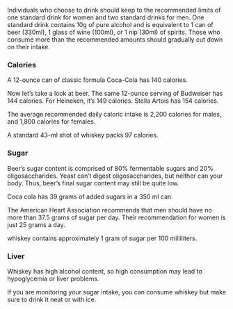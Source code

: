 Individuals who choose to drink should keep to the recommended limits of one standard drink for women and two standard drinks for men. One standard drink contains 10g of pure alcohol and is equivalent to 1 can of beer (330ml), 1 glass of wine (100ml), or 1 nip (30ml) of spirits. Those who consume more than the recommended amounts should gradually cut down on their intake.  


### Calories
A 12-ounce can of classic formula Coca-Cola has 140 calories. 

Now let’s take a look at beer. The same 12-ounce serving of Budweiser has 144 calories. For Heineken, it’s 149 calories. Stella Artois has 154 calories.

The average recommended daily caloric intake is 2,200 calories for males, and 1,800 calories for females. 

A standard 43-ml shot of whiskey packs 97 calories.  



### Sugar
Beer’s sugar content is comprised of 80% fermentable sugars and 20% oligosaccharides. Yeast can’t digest oligosaccharides, but neither can your body. Thus, beer’s final sugar content may still be quite low.

Coca cola has 39 grams of added sugars in a 350 ml can. 

The American Heart Association recommends that men should have no more than 37.5 grams of sugar per day. Their recommendation for women is just 25 grams a day.

whiskey contains approximately 1 gram of sugar per 100 milliliters. 

### Liver 
Whiskey has high alcohol content, so high consumption may lead to hypoglycemia or liver problems.   


If you are monitoring your sugar intake, you can consume whiskey but make sure to drink it neat or with ice.